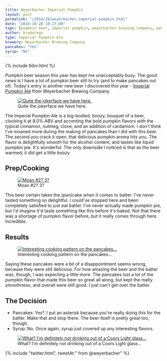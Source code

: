 ```yaml
---
title: Weyerbacher Imperial Pumpkin
layout: post
permalink: "/2014/10/weyerbacher-imperial-pumpkin.html"
date: "2014-10-28 10:27:00"
tags: [pumpkin beer, imperial pumpkin, weyerbacher brewing company, pennsylvania]
author: bradorego
type: Imperial Pumpkin Ale
brewery: Weyerbacher Brewing Company
pancakes: "Yes"
syrup: "No"
---
```


{% include tldnr.html %}

Pumpkin beer season this year has kept me unacceptably busy. The good news is I have a lot of pumpkin beer still to try (and to make pancakes out of). Today's entry is another new beer I discovered this year - <a href="http://www.weyerbacher.com/beers/seasonal/imperial-pumpkin-ale/" target="_blank">Imperial Pumpkin Ale</a> from Weyerbacher Brewing Company.

<figure class="imageWrap">
  <a href="{{ site.url }}/assets/full/weyerbacherimperialpumpkin/beer.jpg" target="_blank">
    <img src="{{ site.url }}/assets/compressed/weyerbacherimperialpumpkin/beer.jpg" alt="Quite the jokerface we have here." />
  </a>
  <figcaption>
    Quite the jokerface we have here.
  </figcaption>
</figure>

The Imperial Pumpkin Ale is a big-bodied, boozy, bouquet of a beer, clocking it at 8.0% ABV and accenting the bold pumpkin flavors with the typical cinnamon, nutmeg, clove, and an addition of cardamom. I don't think I've moaned more during the making of pancakes than I did with this beer. The second you crack it open, that delicious pumpkin aroma hits you. The flavor is delightfully smooth for the alcohol content, and tastes like liquid pumpkin pie. It's wonderful. The only downside I noticed is that as the beer warmed, it did get a little boozy.

## Prep/Cooking

<figure class="imageWrap">
  <a href="{{ site.url }}/assets/full/weyerbacherimperialpumpkin/batter.jpg" target="_blank">
    <img src="{{ site.url }}/assets/compressed/weyerbacherimperialpumpkin/batter.jpg" alt="Moan #2? 3?" />
  </a>
  <figcaption>
    Moan #2? 3?
  </figcaption>
</figure>

This beer certain takes the (pan)cake when it comes to batter. I've never tasted something so delightful. I could've stopped here and been completely satisfied to just eat batter. I've never actually made pumpkin pie, but I'd imagine it'd taste something like this before it's baked. Not that there was a shortage of pumpkin flavor before, but it really comes through here. Incredible.

## Results

<figure class="imageWrap">
  <a href="{{ site.url }}/assets/full/weyerbacherimperialpumpkin/pancakes.jpg" target="_blank">
    <img src="{{ site.url }}/assets/compressed/weyerbacherimperialpumpkin/pancakes.jpg" alt="Interesting cooking pattern on the pancakes..." />
  </a>
  <figcaption>
    Interesting cooking pattern on the pancakes...
  </figcaption>
</figure>

Saying these pancakes were a bit of a disappointment seems wrong, because they were still delicious. For how amazing the beer and the batter was, though, I was expecting a little more. The pancakes lost a lot of the pumpkin flavor that made this beer so great all along, but kept the malty smoothness, and overall were still good. I just can't get over the batter.

## The Decision

* Pancakes: Yes\*. I put an asterisk because you're really doing this for the batter. Make that and stop there. The beer itself is pretty great too, though.
* Syrup: No. Once again, syrup just covered up any interesting flavors.

<figure class="imageWrap">
  <a href="{{ site.url }}/assets/full/weyerbacherimperialpumpkin/syrup.jpg" target="_blank">
    <img src="{{ site.url }}/assets/compressed/weyerbacherimperialpumpkin/syrup.jpg" alt="What? I'm definitely not drinking out of a Coors Light glass..." />
  </a>
  <figcaption>
    What? I'm definitely not drinking out of a Coors Light glass...
  </figcaption>
</figure>

{% include "twitter.html", tweetAt:" from @weyerbacher" %}
